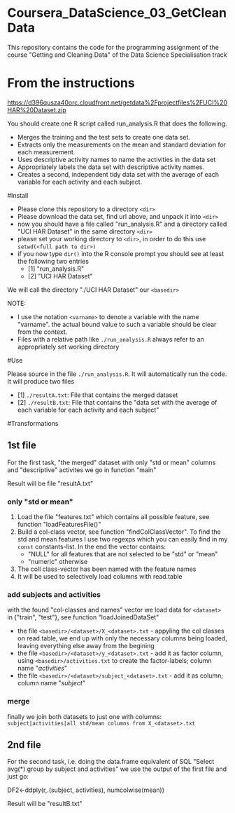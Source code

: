 Coursera_DataScience_03_GetCleanData
====================================

This repository contains the code for the programming assignment of the course
"Getting and Cleaning Data" of the Data Science Specialisation track

From the instructions
=====================
https://d396qusza40orc.cloudfront.net/getdata%2Fprojectfiles%2FUCI%20HAR%20Dataset.zip

You should create one R script called run_analysis.R that does the following. 

* Merges the training and the test sets to create one data set.
* Extracts only the measurements on the mean and standard deviation for each measurement. 
* Uses descriptive activity names to name the activities in the data set
* Appropriately labels the data set with descriptive activity names. 
* Creates a second, independent tidy data set with the average of each variable for each activity and each subject. 

#Install
* Please clone this repository to a directory `<dir>`
* Please download the data set, find url above, and unpack it into `<dir>`
* now you should have a file called "run_analysis.R" and a directory called "UCI HAR Dataset" in the same directory `<dir>`
* please set your working directory to `<dir>`, in order to do this use `setwd(<full path to dir>)`
* if you now type `dir()` into the R console prompt you should see at least the following two entries
	- [1] "run_analysis.R"                                                                           
	- [2] "UCI HAR Dataset"                                                                          

We will call the directory "./UCI HAR Dataset" our `<basedir>`

NOTE: 
* I use the notation `<varname>` to denote a variable with the name "varname". the actual bound value to such a  variable should be clear from the context. 
* Files with a relative path like `./run_analysis.R` always refer to an appropriately set working directory 
    
#Use

Please source in the file `./run_analysis.R`. It will automatically run the code.
It will produce two files

* [1] `./resultA.txt`: File that contains the merged dataset                                                                              
* [2] `./resultB.txt`: File that contains the "data set with the average of each variable for each activity and each subject" 

#Transformations
## 1st file
For the first task, "the merged" dataset with only "std or mean" columns and "descriptive" activites we go in function "main"

Result will be file "resultA.txt"

### only "std or mean" 
1. Load the file "features.txt" which contains all possible feature, see function "loadFeaturesFile()"
2. Build a col-class vector, see function "findColClassVector". To find the std and mean features I use two regexps which you can easily find in my `const` constants-list. In the end the vector contains: 
	* "NULL" for all features that are not selected to be "std" or "mean"
 	* "numeric" otherwise 
3. The coll class-vector has been named with the feature names
4. It will be used to selectively load columns with read.table

### add subjects and activities
with the found "col-classes and names" vector we load data for `<dataset>` in {"train", "test"}, see function "loadJoinedDataSet"

* the file `<basedir>/<dataset>/X_<dataset>.txt` - appyling the col classes on read.table, we end up with only the necessary columns being loaded, leaving everything else away from the begining
* the file `<basedir>/<dataset>/y_<dataset>.txt` - add it as factor column, using `<basedir>/activities.txt` to create the factor-labels; column name "_activities_"
* the file `<basedir>/<dataset>/subject_<dataset>.txt` - add it as column; column name "_subject_"

### merge
finally we join both datasets to just one with columns: `subject|activities|all std/mean columns from X_<dataset>.txt`

## 2nd file
For the second task, i.e. doing the data.frame equivalent of SQL "Select avg(*) group by subject and activities" we use the output of the first file and just go:

DF2<-ddply(r,.(subject, activities), numcolwise(mean))   

Result will be "resultB.txt"
